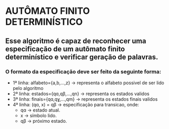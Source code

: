# AUTÔMATO FINITO DETERMINÍSTICO

## Esse algoritmo é capaz de reconhecer uma especificação de um autômato finito determinístico e verificar geração de palavras.

### O formato da especificação deve ser feito da seguinte forma:

- 1ª linha: alfabeto={a,b,...,z} -> representa o alfabeto possivel de ser lido pelo algoritmo
- 2ª linha: estados={qɑ,qβ,...,qn} -> representa os estados validos
- 3ª linha: finais={qɑ,qɣ,...,qm} -> representa os estados finais validos
- 4ª linha: (qɑ, x) = qβ -> especificação para transicao, onde:
    - qɑ -> estado atual.
    - x -> símbolo lido.
    - qβ -> próximo estado.
